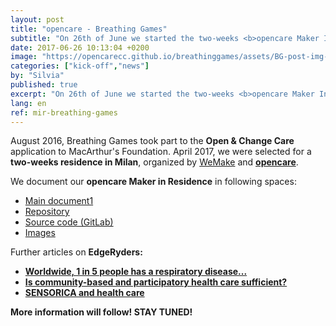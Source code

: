 ```yaml
---
layout: post
title: "opencare - Breathing Games"
subtitle: "On 26th of June we started the two-weeks <b>opencare Maker In Residence.</b>"
date: 2017-06-26 10:13:04 +0200
image: "https://opencarecc.github.io/breathinggames/assets/BG-post-img-residency.jpg"
categories: ["kick-off","news"]
by: "Silvia"
published: true
excerpt: "On 26th of June we started the two-weeks <b>opencare Maker In Residence.</b>"
lang: en
ref: mir-breathing-games
---
```


August 2016, Breathing Games took part to the <b>Open & Change Care</b> application to MacArthur's Foundation. April 2017, we were selected for a <b>two-weeks residence in Milan</b>, organized by [WeMake](http://wemake.cc/) and <b>[opencare](http://opencare.cc/)</b>.

We document our <b>opencare Maker in Residence</b> in following spaces:

* [Main document1](https://docs.google.com/document/d/13i5PrVBFJANZo32CCpc0PMJ8TM-b3swDS_D2jL_dB7w/edit#)
* [Repository](https://docs.google.com/presentation/d/1AyjuRKuKyXuxuIZXRs9Moc1hQEKJLkoqHu3jKffRUII/pub?start=false&loop=false&delayms=10000&slide=id.g1da9938a96_2_45)
* [Source code (GitLab)](https://gitlab.com/breathinggames/)
* [Images](http://breathinggames.net/?q=en/wemake)

Further articles on <b>EdgeRyders<b>:

* [Worldwide, 1 in 5 people has a respiratory disease...](https://edgeryders.eu/t/worldwide-1-in-5-people-has-a-respiratory-disease-we-co-create-freely-available-respiratory-health-games-and-devices/702)
* [Is community-based and participatory health care sufficient?](https://edgeryders.eu/t/everyone-should-be-able-to-adapt-lifesaving-health-innovation/6241)
* [SENSORICA and health care](https://edgeryders.eu/t/sensorica-and-health-care/505)

More information will follow! STAY TUNED!
